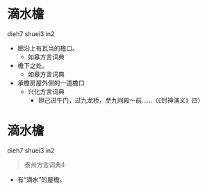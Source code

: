 # 滴水檐
dieh7 shuei3 in2
+ 廊沿上有瓦当的檐口。
  * 如皋方言词典
+ 檐下之处。
  * 如皋方言词典
+ 承檐房屋外侧的一道檐口
  * 兴化方言词典
    - 妲己进午门，过九龙桥，至九间殿～前……（《封神演义》四）

# 滴水檐
dieh7 shuei3 in2
> 泰州方言词典4
- 有“滴水”的屋檐。
